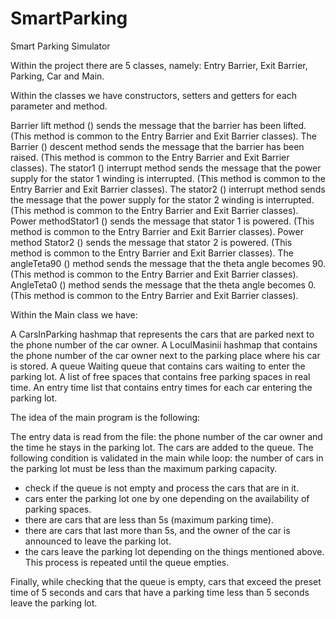 # SmartParking
Smart Parking Simulator

Within the project there are 5 classes, namely: Entry Barrier, Exit Barrier, Parking, Car and Main.

Within the classes we have constructors, setters and getters for each parameter and method.

Barrier lift method () sends the message that the barrier has been lifted. (This method is common to the Entry Barrier and Exit Barrier classes).
The Barrier () descent method sends the message that the barrier has been raised. (This method is common to the Entry Barrier and Exit Barrier classes).
The stator1 () interrupt method sends the message that the power supply for the stator 1 winding is interrupted. (This method is common to the Entry Barrier and Exit Barrier classes).
The stator2 () interrupt method sends the message that the power supply for the stator 2 winding is interrupted. (This method is common to the Entry Barrier and Exit Barrier classes).
Power methodStator1 () sends the message that stator 1 is powered. (This method is common to the Entry Barrier and Exit Barrier classes).
Power method Stator2 () sends the message that stator 2 is powered. (This method is common to the Entry Barrier and Exit Barrier classes).
The angleTeta90 () method sends the message that the theta angle becomes 90. (This method is common to the Entry Barrier and Exit Barrier classes).
AngleTeta0 () method sends the message that the theta angle becomes 0. (This method is common to the Entry Barrier and Exit Barrier classes).

Within the Main class we have:

A CarsInParking hashmap that represents the cars that are parked next to the phone number of the car owner.
A LoculMasinii hashmap that contains the phone number of the car owner next to the parking place where his car is stored.
A queue Waiting queue that contains cars waiting to enter the parking lot.
A list of free spaces that contains free parking spaces in real time.
An entry time list that contains entry times for each car entering the parking lot.

The idea of the main program is the following:

The entry data is read from the file: the phone number of the car owner and the time he stays in the parking lot.
The cars are added to the queue.
The following condition is validated in the main while loop: the number of cars in the parking lot must be less than the maximum parking capacity.
- check if the queue is not empty and process the cars that are in it.
- cars enter the parking lot one by one depending on the availability of parking spaces.
- there are cars that are less than 5s (maximum parking time).
- there are cars that last more than 5s, and the owner of the car is announced to leave the parking lot.
- the cars leave the parking lot depending on the things mentioned above.
This process is repeated until the queue empties.
 
Finally, while checking that the queue is empty, cars that exceed the preset time of 5 seconds and cars that have a parking time less than 5 seconds leave the parking lot.

